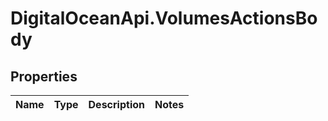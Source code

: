 # DigitalOceanApi.VolumesActionsBody

## Properties
Name | Type | Description | Notes
------------ | ------------- | ------------- | -------------
